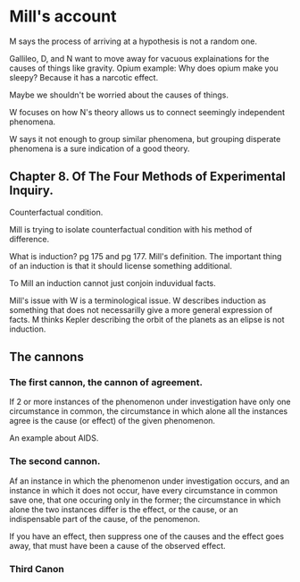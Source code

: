 # Mill's account

M says the process of arriving at a hypothesis is not a random one.

Gallileo, D, and N want to move away for vacuous explainations for the causes of
things like gravity. Opium example: Why does opium make you sleepy? Because it
has a narcotic effect. 

Maybe we shouldn't be worried about the causes of things. 

W focuses on how N's theory allows us to connect seemingly independent phenomena. 

W says it not enough to group similar phenomena, but grouping disperate phenomena
is a sure indication of a good theory. 

## Chapter 8. Of The Four Methods of Experimental Inquiry.

Counterfactual condition.

Mill is trying to isolate counterfactual condition with his method of difference.

What is induction? pg 175 and pg 177. Mill's definition. The important thing of
an induction is that it should license something additional.

To Mill an induction cannot just conjoin induvidual facts. 

Mill's issue with W is a terminological issue. W describes induction as something
that does not necessarilly give a more general expression of facts. M thinks
Kepler describing the orbit of the planets as an elipse is not induction. 

## The cannons

### The first cannon, the cannon of agreement.
If 2 or more instances of the phenomenon under investigation have only one
circumstance in common, the circumstance in which alone all the instances agree
is the cause (or effect) of the given phenomenon.

An example about AIDS.

### The second cannon.
Af an instance in which the phenomenon under investigation occurs, and an
instance in which it does not occur, have every circumstance in common save one,
that one occuring only in the former; the circumstance in which alone the two
instances differ is the effect, or the cause, or an indispensable part of the
cause, of the penomenon.

If you have an effect, then suppress one of the causes and the effect goes away,
that must have been a cause of the observed effect.

### Third Canon

